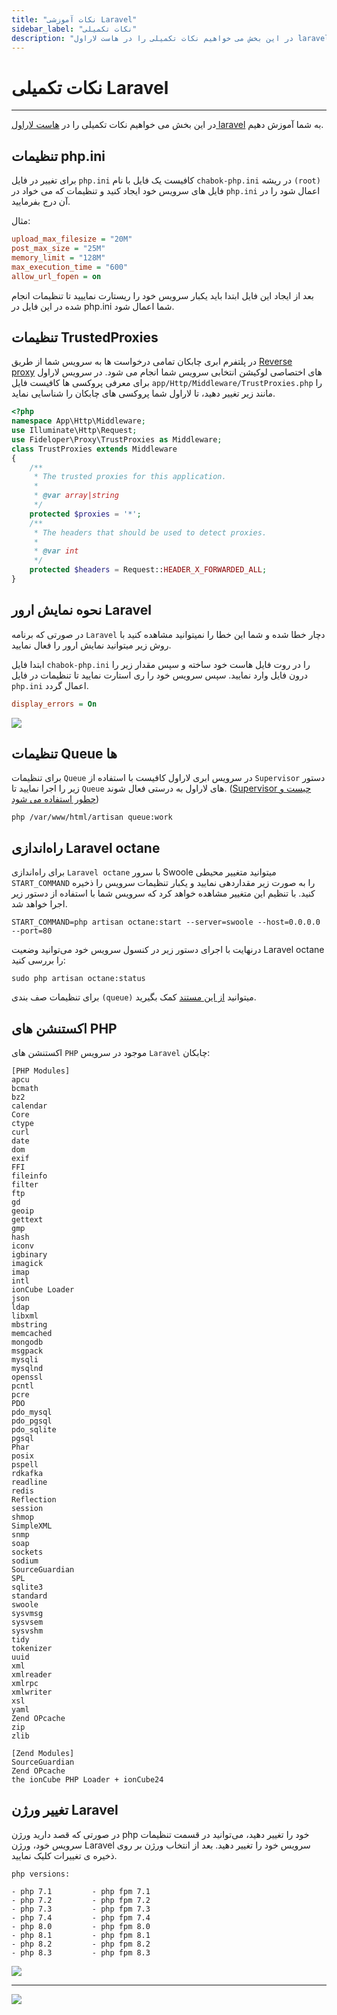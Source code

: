 ```yaml
---
title: "نکات آموزشی Laravel"
sidebar_label: "نکات تکمیلی"
description: "در این بخش می خواهیم نکات تکمیلی را در هاست لاراول laravel به شما آموزش دهیم."
---
```


# نکات تکمیلی Laravel
---

در این بخش می خواهیم نکات تکمیلی را در [هاست لاراول laravel](https://chabokan.net/cloud-hosting/php/laravel/) به شما آموزش دهیم.

## تنظیمات php.ini

برای تغییر در فایل `php.ini` کافیست یک فایل با نام `chabok-php.ini` در ریشه `(root)` فایل های سرویس خود ایجاد کنید و تنظیمات که می خواد در `php.ini` اعمال شود را در آن درج بفرمایید.

مثال:

```ini
upload_max_filesize = "20M"
post_max_size = "25M"
memory_limit = "128M"
max_execution_time = "600"
allow_url_fopen = on
```

بعد از ایجاد این فایل ابتدا باید یکبار سرویس خود را ریستارت نماییید تا تنظیمات انجام شده در این فایل در php.ini شما اعمال شود.

## تنظیمات TrustedProxies

در پلتفرم ابری چابکان تمامی درخواست ها به سرویس شما از طریق [Reverse proxy](https://en.wikipedia.org/wiki/Reverse_proxy) های اختصاصی لوکیشن انتخابی سرویس شما انجام می شود. در سرویس لاراول برای معرفی پروکسی ها کافیست فایل `app/Http/Middleware/TrustProxies.php` را مانند زیر تغییر دهید، تا لاراول شما پروکسی های چابکان را شناسایی نماید.

```php
<?php
namespace App\Http\Middleware;
use Illuminate\Http\Request;
use Fideloper\Proxy\TrustProxies as Middleware;
class TrustProxies extends Middleware
{
    /**
     * The trusted proxies for this application.
     *
     * @var array|string
     */
    protected $proxies = '*';
    /**
     * The headers that should be used to detect proxies.
     *
     * @var int
     */
    protected $headers = Request::HEADER_X_FORWARDED_ALL;
}
```

## نحوه نمایش ارور Laravel

در صورتی که برنامه `Laravel` دچار خطا شده و شما این خطا را نمیتوانید مشاهده کنید با روش زیر میتوانید نمایش ارور را فعال نمایید.

ابتدا فایل `chabok-php.ini` را در روت فایل هاست خود ساخته و سپس مقدار زیر را درون فایل وارد نمایید. سپس سرویس خود را ری استارت نمایید تا تنظیمات در فایل `php.ini` اعمال گردد.

```ini
display_errors = On
```

![](https://s1.chabokan.net/docs/images/laravel-migrate-error-3.jpg)


## تنظیمات Queue ها

برای تنظیمات `Queue` در سرویس ابری لاراول کافیست با استفاده از `Supervisor` دستور زیر را اجرا نمایید تا `Queue` های لاراول به درستی فعال شوند. ([Supervisor چیست و چطور استفاده می شود](https://docs.chabokan.net/features/etc/supervisor/))

```shell
php /var/www/html/artisan queue:work
```

## راه‌اندازی Laravel octane

برای راه‌اندازی `Laravel octane` با سرور Swoole میتوانید متغییر محیطی `START_COMMAND` را به صورت زیر مقداردهی نمایید و یکبار تنظیمات سرویس را ذخیره کنید. با تنظیم این متغییر مشاهده خواهد کرد که سرویس شما با استفاده از دستور زیر اجرا خواهد شد.

```properties
START_COMMAND=php artisan octane:start --server=swoole --host=0.0.0.0 --port=80
```

درنهایت با اجرای دستور زیر در کنسول سرویس خود می‌توانید وضعیت Laravel octane را بررسی کنید:

```shell
sudo php artisan octane:status
```

برای تنظیمات صف بندی `(queue)` میتوانید [از این مستند](https://docs.chabokan.net/features/etc/supervisor/) کمک بگیرید.


## اکستنشن های PHP

اکستنشن های `PHP` موجود در سرویس `Laravel` چابکان:

```text
[PHP Modules]
apcu
bcmath
bz2
calendar
Core
ctype
curl
date
dom
exif
FFI
fileinfo
filter
ftp
gd
geoip
gettext
gmp
hash
iconv
igbinary
imagick
imap
intl
ionCube Loader
json
ldap
libxml
mbstring
memcached
mongodb
msgpack
mysqli
mysqlnd
openssl
pcntl
pcre
PDO
pdo_mysql
pdo_pgsql
pdo_sqlite
pgsql
Phar
posix
pspell
rdkafka
readline
redis
Reflection
session
shmop
SimpleXML
snmp
soap
sockets
sodium
SourceGuardian
SPL
sqlite3
standard
swoole
sysvmsg
sysvsem
sysvshm
tidy
tokenizer
uuid
xml
xmlreader
xmlrpc
xmlwriter
xsl
yaml
Zend OPcache
zip
zlib

[Zend Modules]
SourceGuardian
Zend OPcache
the ionCube PHP Loader + ionCube24
```

## تغییر ورژن Laravel

در صورتی که قصد دارید ورژن php خود را تغییر دهید، می‌توانید در قسمت تنظیمات سرویس خود، ورژن Laravel سرویس خود را تغییر دهید. بعد از انتخاب ورژن بر روی ذخیره ی تغییرات کلیک نمایید.


```text
php versions:

- php 7.1         - php fpm 7.1
- php 7.2         - php fpm 7.2
- php 7.3         - php fpm 7.3
- php 7.4         - php fpm 7.4
- php 8.0         - php fpm 8.0
- php 8.1         - php fpm 8.1
- php 8.2         - php fpm 8.2
- php 8.3         - php fpm 8.3
```

![](https://s1.chabokan.net/docs/images/laravel-version1.png)

---
<a href="https://hub.chabokan.net/fa/services/create/laravel" ><img src="https://s1.chabokan.net/docs/images/laravel-banner.png" /></a>